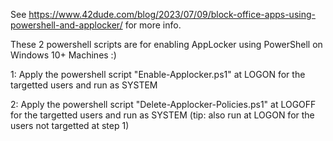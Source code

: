 See https://www.42dude.com/blog/2023/07/09/block-office-apps-using-powershell-and-applocker/ for more info.

These 2 powershell scripts are for enabling AppLocker using PowerShell on Windows 10+ Machines :)

1: Apply the powershell script "Enable-Applocker.ps1" at LOGON for the targetted users and run as SYSTEM

2: Apply the powershell script "Delete-Applocker-Policies.ps1" at LOGOFF for the targetted users and run as SYSTEM (tip: also run at LOGON for the users not targetted at step 1)
